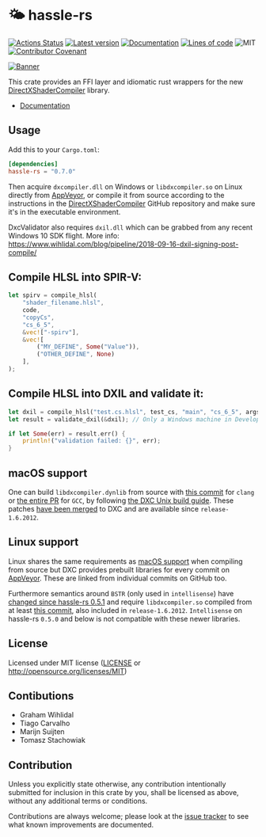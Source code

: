 🌤 hassle-rs
========
[![Actions Status](https://github.com/Traverse-Research/hassle-rs/workflows/Continuous%20integration/badge.svg)](https://github.com/Traverse-Research/hassle-rs/actions)
[![Latest version](https://img.shields.io/crates/v/hassle-rs.svg)](https://crates.io/crates/hassle-rs)
[![Documentation](https://docs.rs/hassle-rs/badge.svg)](https://docs.rs/hassle-rs)
[![Lines of code](https://tokei.rs/b1/github/Traverse-Research/hassle-rs)](https://github.com/Traverse-Research/hassle-rs)
![MIT](https://img.shields.io/badge/license-MIT-blue.svg)
[![Contributor Covenant](https://img.shields.io/badge/contributor%20covenant-v1.4%20adopted-ff69b4.svg)](../master/CODE_OF_CONDUCT.md)

[![Banner](banner.png)](https://traverseresearch.nl)

This crate provides an FFI layer and idiomatic rust wrappers for the new [DirectXShaderCompiler](https://github.com/Microsoft/DirectXShaderCompiler) library.

- [Documentation](https://docs.rs/hassle-rs)

## Usage

Add this to your `Cargo.toml`:

```toml
[dependencies]
hassle-rs = "0.7.0"
```

Then acquire `dxcompiler.dll` on Windows or `libdxcompiler.so` on Linux directly from [AppVeyor](https://ci.appveyor.com/project/antiagainst/directxshadercompiler/branch/master/artifacts), or compile it from source according to the instructions in the [DirectXShaderCompiler](https://github.com/Microsoft/DirectXShaderCompiler) GitHub repository and make sure it's in the executable environment.

DxcValidator also requires `dxil.dll` which can be grabbed from any recent Windows 10 SDK flight.
More info: https://www.wihlidal.com/blog/pipeline/2018-09-16-dxil-signing-post-compile/

## Compile HLSL into SPIR-V:

```rust
let spirv = compile_hlsl(
    "shader_filename.hlsl",
    code,
    "copyCs",
    "cs_6_5",
    &vec!["-spirv"],
    &vec![
        ("MY_DEFINE", Some("Value")),
        ("OTHER_DEFINE", None)
    ],
);
```

## Compile HLSL into DXIL and validate it:

```rust
let dxil = compile_hlsl("test.cs.hlsl", test_cs, "main", "cs_6_5", args, &[]).unwrap();
let result = validate_dxil(&dxil); // Only a Windows machine in Developer Mode can run non-validated DXIL

if let Some(err) = result.err() {
    println!("validation failed: {}", err);
}
```

## macOS support

One can build `libdxcompiler.dynlib` from source with [this commit](https://github.com/microsoft/DirectXShaderCompiler/pull/3062/commits/9f2b30aa333f22eed00bf37b3a9b94f5ff5d23fe) for `clang` or [the entire PR](https://github.com/microsoft/DirectXShaderCompiler/pull/3062) for `GCC`, by following [the DXC Unix build guide](https://github.com/microsoft/DirectXShaderCompiler/blob/master/docs/DxcOnUnix.rst#building-dxc). These patches [have been merged](https://github.com/microsoft/DirectXShaderCompiler/commit/af14220b45d3ce46e0bad51ce79655e41d07c478) to DXC and are available since `release-1.6.2012`.

## Linux support

Linux shares the same requirements as [macOS support](#macOS-support) when compiling from source but DXC provides prebuilt libraries for every commit on [AppVeyor](https://ci.appveyor.com/project/dnovillo/directxshadercompiler/history). These are linked from individual commits on GitHub too.

Furthermore semantics around `BSTR` (only used in `intellisense`) have [changed since hassle-rs 0.5.1](https://github.com/Traverse-Research/hassle-rs/commit/94670248cc01614c3a9c9f4d5288afb4040544bd) and require `libdxcompiler.so` compiled from at least [this commit](https://github.com/microsoft/DirectXShaderCompiler/commit/2ade6f84d6b95bfd96eec1d6d15e3aa3b519d180), also included in `release-1.6.2012`. `Intellisense` on hassle-rs `0.5.0` and below is not compatible with these newer libraries.

## License

Licensed under MIT license ([LICENSE](LICENSE) or http://opensource.org/licenses/MIT)

## Contibutions

 - Graham Wihlidal
 - Tiago Carvalho
 - Marijn Suijten
 - Tomasz Stachowiak

## Contribution

Unless you explicitly state otherwise, any contribution intentionally submitted
for inclusion in this crate by you, shall be licensed as above, without any additional terms or conditions.

Contributions are always welcome; please look at the [issue tracker](https://github.com/Traverse-Research/hassle-rs/issues) to see what known improvements are documented.
